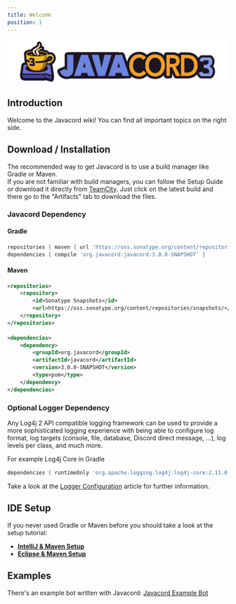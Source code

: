 ```yaml
---
title: Welcome
position: 1
---
```

![](/img/javacord3_banner.png)

## Introduction

Welcome to the Javacord wiki! You can find all important topics on the right side.

## Download / Installation

The recommended way to get Javacord is to use a build manager like Gradle or Maven.  
If you are not familiar with build managers, you can follow the Setup Guide 
or download it directly from
[TeamCity](https://ci.javacord.org/viewType.html?buildTypeId=Javacord_PublishSnapshots&branch_Javacord=v_3&tab=buildTypeStatusDiv&state=successful).
Just click on the latest build and there go to the "Artifacts" tab to download the files.

### Javacord Dependency

#### Gradle
```groovy
repositories { maven { url 'https://oss.sonatype.org/content/repositories/snapshots/' } }
dependencies { compile 'org.javacord:javacord:3.0.0-SNAPSHOT' }
```

#### Maven
```xml
<repositories>
    <repository>
        <id>Sonatype Snapshots</id>
        <url>https://oss.sonatype.org/content/repositories/snapshots/</url>
    </repository>
</repositories>

<dependencies>
    <dependency>
        <groupId>org.javacord</groupId>
        <artifactId>javacord</artifactId>
        <version>3.0.0-SNAPSHOT</version>
        <type>pom</type>
    </dependency>
</dependencies>
```

### Optional Logger Dependency

Any Log4j 2 API compatible logging framework can be used to provide a more sophisticated logging experience
with being able to configure log format, log targets (console, file, database, Discord direct message, ...),
log levels per class, and much more.

For example Log4j Core in Gradle
```groovy
dependencies { runtimeOnly 'org.apache.logging.log4j:log4j-core:2.11.0' }
```
Take a look at the [Logger Configuration](/wiki/basic-tutorials/logger-configuration/) article for further information.

## IDE Setup

If you never used Gradle or Maven before you should take a look at the setup tutorial:
* **[IntelliJ & Maven Setup](/wiki/getting-started/intellij-maven)**
* **[Eclipse & Maven Setup](/wiki/getting-started/eclipse-maven)**

## Examples

There's an example bot written with Javacord: [Javacord Example Bot](https://github.com/Javacord/JavacordExampleBot)